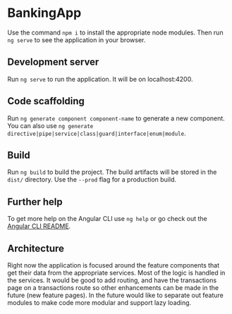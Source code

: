 # BankingApp

Use the command `npm i` to install the appropriate node modules.  Then run `ng serve` to see the application in your browser.

## Development server

Run `ng serve` to run the application.  It will be on localhost:4200.

## Code scaffolding

Run `ng generate component component-name` to generate a new component. You can also use `ng generate directive|pipe|service|class|guard|interface|enum|module`.

## Build

Run `ng build` to build the project. The build artifacts will be stored in the `dist/` directory. Use the `--prod` flag for a production build.


## Further help

To get more help on the Angular CLI use `ng help` or go check out the [Angular CLI README](https://github.com/angular/angular-cli/blob/master/README.md).


## Architecture
Right now the application is focused around the feature components that get their data from the appropriate services.  Most of the logic is handled in the services.  It would be good to add routing, and have the transactions page on a transactions route so other enhancements can be made in the future (new feature pages).  In the future would like to separate out feature modules to make code more modular and support lazy loading.

